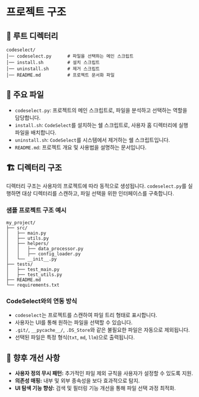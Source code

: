 # 프로젝트 구조

## 📂 루트 디렉터리

```
codeselect/
│── codeselect.py      # 파일을 선택하는 메인 스크립트
│── install.sh         # 설치 스크립트
│── uninstall.sh       # 제거 스크립트
│── README.md          # 프로젝트 문서화 파일
```

## 📄 주요 파일

- `codeselect.py`: 프로젝트의 메인 스크립트로, 파일을 분석하고 선택하는 역할을 담당합니다.
- `install.sh`: `CodeSelect`를 설치하는 쉘 스크립트로, 사용자 홈 디렉터리에 실행 파일을 배치합니다.
- `uninstall.sh`: `CodeSelect`를 시스템에서 제거하는 쉘 스크립트입니다.
- `README.md`: 프로젝트 개요 및 사용법을 설명하는 문서입니다.

## 🏗 디렉터리 구조

디렉터리 구조는 사용자의 프로젝트에 따라 동적으로 생성됩니다. `codeselect.py`를 실행하면 대상 디렉터리를 스캔하고, 파일 선택을 위한 인터페이스를 구축합니다.

### 샘플 프로젝트 구조 예시

```
my_project/
├── src/
│   ├── main.py
│   ├── utils.py
│   ├── helpers/
│   │   ├── data_processor.py
│   │   ├── config_loader.py
│   └── __init__.py
├── tests/
│   ├── test_main.py
│   ├── test_utils.py
├── README.md
└── requirements.txt
```

### CodeSelect와의 연동 방식

- `codeselect`는 프로젝트를 스캔하여 파일 트리 형태로 표시합니다.
- 사용자는 UI를 통해 원하는 파일을 선택할 수 있습니다.
- `.git/`, `__pycache__/`, `.DS_Store`와 같은 불필요한 파일은 자동으로 제외됩니다.
- 선택된 파일은 특정 형식(`txt`, `md`, `llm`)으로 출력됩니다.

## 📑 향후 개선 사항

- **사용자 정의 무시 패턴:** 추가적인 파일 제외 규칙을 사용자가 설정할 수 있도록 지원.
- **의존성 매핑:** 내부 및 외부 종속성을 보다 효과적으로 탐지.
- **UI 탐색 기능 향상:** 검색 및 필터링 기능 개선을 통해 파일 선택 과정 최적화.